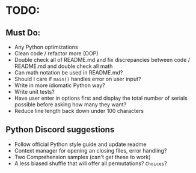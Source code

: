 # TODO:

## Must Do:

- Any Python optimizations
- Clean code / refactor more (OOP)
- Double check all of README.md and fix discrepancies between code / README.md
  and double check all math
- Can math notation be used in README.md?
- Should I care if `main()` handles error on user input?
- Write in more idiomatic Python way?
- Write unit tests?
- Have user enter in options first and display the total number of serials
  possible before asking how many they want?
- Reduce line length back down under 100 characters

## Python Discord suggestions

- Follow official Python style guide and update readme
- Context manager for opening an closing files, error handling?
- Two Comprehension samples (can't get these to work)
- A less biased shuffle that will offer all permutations? `Choices`?

